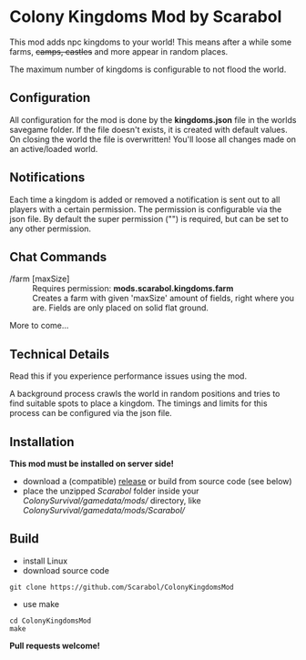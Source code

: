 
# Colony Kingdoms Mod by Scarabol

This mod adds npc kingdoms to your world! This means after a while some farms, ~~camps, castles~~ and more appear in random places.

The maximum number of kingdoms is configurable to not flood the world.


## Configuration ##

All configuration for the mod is done by the **kingdoms.json** file in the worlds savegame folder.
If the file doesn't exists, it is created with default values.
On closing the world the file is overwritten! You'll loose all changes made on an active/loaded world.


## Notifications ##

Each time a kingdom is added or removed a notification is sent out to all players with a certain permission.
The permission is configurable via the json file.
By default the super permission ("") is required, but can be set to any other permission.


## Chat Commands ##

<dl>
<dt>/farm [maxSize]</dt>
<dd>Requires permission: <b>mods.scarabol.kingdoms.farm</b><br>Creates a farm with given 'maxSize' amount of fields, right where you are. Fields are only placed on solid flat ground.</dd>
</dl>

More to come...


## Technical Details ##

Read this if you experience performance issues using the mod.

A background process crawls the world in random positions and tries to find suitable spots to place a kingdom.
The timings and limits for this process can be configured via the json file.


## Installation

**This mod must be installed on server side!**

* download a (compatible) [release](https://github.com/Scarabol/ColonyKingdomsMod/releases) or build from source code (see below)
* place the unzipped *Scarabol* folder inside your *ColonySurvival/gamedata/mods/* directory, like *ColonySurvival/gamedata/mods/Scarabol/*


## Build

* install Linux
* download source code
```Shell
git clone https://github.com/Scarabol/ColonyKingdomsMod
```
* use make
```Shell
cd ColonyKingdomsMod
make
```

**Pull requests welcome!**

